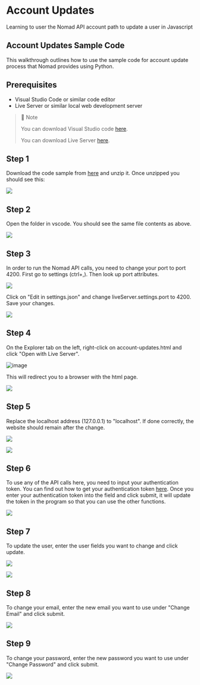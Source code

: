 # Account Updates
Learning to user the Nomad API account path to update a user in Javascript

## Account Updates Sample Code

This walkthrough outlines how to use the sample code for account update process that Nomad provides using Python.

## Prerequisites

- Visual Studio Code or similar code editor
- Live Server or similar local web development server 

> 📘 Note
> 
> You can download Visual Studio code [here](https://code.visualstudio.com/).
> 
> You can download Live Server [here](https://ritwickdey.github.io/vscode-live-server/).

## Step 1

Download the code sample from [here](https://download-directory.github.io/?url=https://github.com/Nomad-Media/samples/tree/main/nomad-samples/js/account-updates) and unzip it. Once unzipped you should see this:

![](https://files.readme.io/012bc8b-image.png)

## Step 2

Open the folder in vscode. You should see the same file contents as above.

![](https://files.readme.io/792f389-image.png)

## Step 3

In order to run the Nomad API calls, you need to change your port to port 4200. First go to settings (ctrl+,). Then look up port attributes.

![](https://files.readme.io/7ca4a72-settings.png)

Click on "Edit in settings.json" and change liveServer.settings.port to 4200. Save your changes.

![](https://files.readme.io/199b2b4-liveserver.png)

## Step 4

On the Explorer tab on the left, right-click on account-updates.html and click "Open with Live Server".

![image](https://github.com/Nomad-Media/samples/assets/47163171/c058d494-35ec-4ec5-9b99-70d4dc729621)

This will redirect you to a browser with the html page.

![](https://files.readme.io/34ad92d-image.png)

## Step 5

Replace the localhost address (127.0.0.1) to "localhost". If done correctly, the website should remain after the change.

![](https://files.readme.io/12a07de-updateweb.png)

![](https://files.readme.io/c5382cd-updatelh.png)

## Step 6

To use any of the API calls here, you need to input your authentication token. You can find out how to get your authentication token [here](https://github.com/Nomad-Media/samples/blob/main/nomad-samples/js/account-authenticaton/Readme.md). Once you enter your authentication token into the field and click submit, it will update the token in the program so that you can use the other functions.

![](https://files.readme.io/e91d7b0-image.png)

## Step 7

To update the user, enter the user fields you want to change and click update. 

![](https://files.readme.io/ca31e23-image.png)



![](https://files.readme.io/858d2c4-image.png)

## Step 8

To change your email, enter the new email you want to use under "Change Email" and click submit.

![](https://files.readme.io/a01e634-image.png)

## Step 9

To change your password, enter the new password you want to use under "Change Password" and click submit.

![](https://files.readme.io/6fbb436-image.png)
